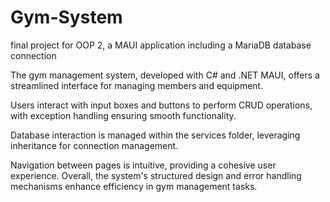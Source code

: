 # Gym-System
final project for OOP 2, a MAUI application including a MariaDB database connection

The gym management system, developed with C# and .NET MAUI, offers a streamlined interface for managing members and equipment. 

Users interact with input boxes and buttons to perform CRUD operations, with exception handling ensuring smooth functionality. 

Database interaction is managed within the services folder, leveraging inheritance for connection management.

Navigation between pages is intuitive, providing a cohesive user experience. Overall, the system's structured design and error handling mechanisms enhance efficiency in gym management tasks.

